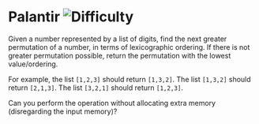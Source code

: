 # Palantir ![Difficulty](https://img.shields.io/badge/-HARD-red)
	
Given a number represented by a list of digits, find the next greater permutation of a number, in terms of lexicographic ordering. If there is not greater permutation possible, return the permutation with the lowest value/ordering.
	
For example, the list `[1,2,3]` should return `[1,3,2]`. The list `[1,3,2]` should return `[2,1,3]`. The list `[3,2,1]` should return `[1,2,3]`.
	
Can you perform the operation without allocating extra memory (disregarding the input memory)?
	
